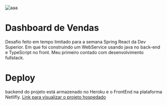 ![aaa](https://user-images.githubusercontent.com/70352508/154874002-5ec78454-18a9-4681-ac84-6997ecb79db0.PNG)
# Dashboard de Vendas
Desafio feito em tempo limitado para a semana Spring React da Dev Superior. Em que foi construindo um WebService usando java no back-end e TypeScript no front. Meu primeiro contado com desenvolvimento fullstack.
# Deploy
backend do projeto está armazenado no Heroku e o FrontEnd na plataforma Netlifly.
[Link para visualizar o projeto hospedado](https://dsvendas-matheuslopes.netlify.app/)
